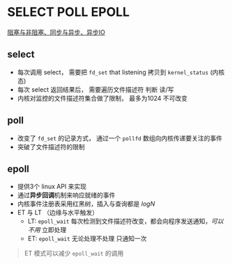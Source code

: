 # SELECT POLL EPOLL

[阻塞与非阻塞、同步与异步、异步IO](../网络/阻塞与非阻塞、同步与异步、异步IO.md)
## select
- 每次调用 select， 需要把 `fd_set` that listening 拷贝到 `kernel_status` (内核态)
- 每次 select 返回结果后， 需要遍历文件描述符 判断 读/写
- 内核对监控的文件描述符集合做了限制， 最多为1024 不可改变

## poll
- 改变了 `fd_set` 的记录方式， 通过一个 `pollfd` 数组向内核传递要关注的事件
- 突破了文件描述符的限制

## epoll
- 提供3个 linux API 来实现
- 通过**异步回调**机制来响应就绪的事件
- 内核事件注册表采用红黑树，插入与查询都是 $logN$
- ET 与 LT （边缘与水平触发）
	- LT: `epoll_wait`  每次检测到文件描述符改变，都会向程序发送通知，*可以不用* 立即处理
	- ET:  `epoll_wait` 无论处理不处理 只通知一次
> ET 模式可以减少 `epoll_wait` 的调用

